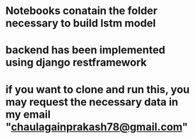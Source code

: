 # Notebooks conatain the folder necessary to build lstm model
# backend has been implemented using django restframework
# if you want to clone and run this, you may request the necessary data in my email "chaulagainprakash78@gmail.com"
